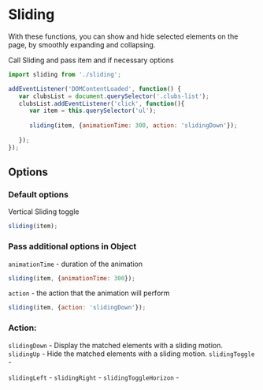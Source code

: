 # Sliding
With these functions, you can show and hide selected elements on the page, by smoothly expanding and collapsing.

Сall Sliding and pass item and if necessary options
```js
import sliding from './sliding';

addEventListener('DOMContentLoaded', function() {
   var clubsList = document.querySelector('.clubs-list');
   clubsList.addEventListener('click', function(){
      var item = this.querySelector('ul');
      
      sliding(item, {animationTime: 300, action: 'slidingDown'});
      
   });
});
```

## Options
### Default options
Vertical Sliding toggle
```js
sliding(item);
```

### Pass additional options in Object
<code>animationTime</code> - duration of the animation
```js
sliding(item, {animationTime: 300});
```

<code>action</code> - the action that the animation will perform
```js
sliding(item, {action: 'slidingDown'});
```
### Action: 
<code>slidingDown</code> - Display the matched elements with a sliding motion. </br>
<code>slidingUp</code> - Hide the matched elements with a sliding motion.
<code>slidingToggle</code> - 


<code>slidingLeft</code> - 
<code>slidingRight</code> - 
<code>slidingToggleHorizon</code> - 
